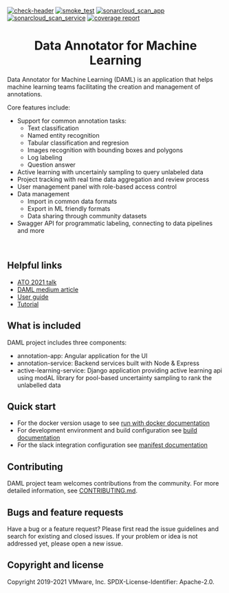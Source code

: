 [![check-header](https://github.com/vmware/data-annotator-for-machine-learning/actions/workflows/check-header.yml/badge.svg?branch=master&event=push)](https://github.com/vmware/data-annotator-for-machine-learning/actions/workflows/check-header.yml)
[![smoke_test](https://github.com/vmware/data-annotator-for-machine-learning/actions/workflows/smoke_test.yml/badge.svg?branch=master)](https://github.com/vmware/data-annotator-for-machine-learning/actions/workflows/smoke_test.yml)
[![sonarcloud_scan_app](https://github.com/vmware/data-annotator-for-machine-learning/actions/workflows/sonarcloud_scan_app.yml/badge.svg)](https://sonarcloud.io/organizations/vmware-daml/projects?search=annotation-app&sort=-analysis_date)
[![sonarcloud_scan_service](https://github.com/vmware/data-annotator-for-machine-learning/actions/workflows/sonarcloud_scan_service.yml/badge.svg)](https://sonarcloud.io/organizations/vmware-daml/projects?search=service&sort=-analysis_date)
[![coverage report](https://avatars.githubusercontent.com/in/12526?s=20&v=4 "You can find the coverage report here")](https://sonarcloud.io/dashboard?id=vmware-daml-annotation-app)

<div align='center'> <h1>Data Annotator for Machine Learning</h1> </div>

Data Annotator for Machine Learning (DAML) is an application that helps machine learning teams facilitating the creation and management of annotations.

Core features include:

- Support for common annotation tasks:
  - Text classification
  - Named entity recognition
  - Tabular classification and regresion
  - Images recognition with bounding boxes and polygons
  - Log labeling
  - Question answer
- Active learning with uncertainly sampling to query unlabeled data
- Project tracking with real time data aggregation and review process
- User management panel with role-based access control
- Data management
  - Import in common data formats
  - Export in ML friendly formats
  - Data sharing through community datasets
- Swagger API for programmatic labeling, connecting to data pipelines and more

<br>

## Helpful links

- [ATO 2021 talk](https://www.youtube.com/watch?v=n0WghXqCH5o)
- [DAML medium article](https://medium.com/vmware-data-ml-blog/introducing-data-annotator-for-machine-learning-e8af2f19497a)
- [User guide](https://github.com/vmware/data-annotator-for-machine-learning/wiki/DAML-User-Guide)
- [Tutorial](https://github.com/vmware/data-annotator-for-machine-learning/wiki/Tutorial:-Using-DAML-to-Label-the-Sentiment-of--VMware-Reddit-and-Twitter-Comments)


## What is included

DAML project includes three components:

- annotation-app: Angular application for the UI
- annotation-service: Backend services built with Node & Express
- active-learning-service: Django application providing active learning api using modAL library for pool-based uncertainty sampling to rank the unlabelled data

## Quick start

- For the docker version usage to see [run with docker documentation](RUN-WITH-DOCKER.md)
- For development environment and build configuration see [build documentation](BUILD.md)
- For the slack integration configuration see [manifest documentation](docs/manifest.yml)

## Contributing

DAML project team welcomes contributions from the community. For more detailed information, see [CONTRIBUTING.md](CONTRIBUTING.md).

## Bugs and feature requests

Have a bug or a feature request? Please first read the issue guidelines and search for existing and closed issues. If your problem or idea is not addressed yet, please open a new issue.
<br>

## Copyright and license

Copyright 2019-2021 VMware, Inc.
SPDX-License-Identifier: Apache-2.0.
